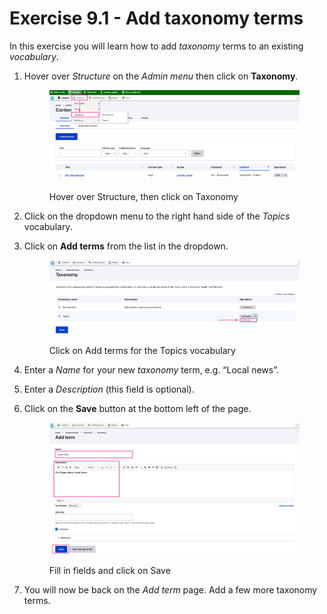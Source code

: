 # Exercise 9.1 - Add taxonomy terms

In this exercise you will learn how to add _taxonomy_ terms to an existing _vocabulary_.

1.  Hover over _Structure_ on the _Admin menu_ then click on **Taxonomy**.

    <figure><img src="../.gitbook/assets/image.png" alt=""><figcaption><p>Hover over Structure, then click on Taxonomy</p></figcaption></figure>
2. Click on the dropdown menu to the right hand side of the _Topics_ vocabulary.
3.  Click on **Add terms** from the list in the dropdown.

    <figure><img src="../.gitbook/assets/image (1).png" alt=""><figcaption><p>Click on Add terms for the Topics vocabulary</p></figcaption></figure>
4. Enter a _Name_ for your new _taxonomy_ term, e.g. “Local news”.
5. Enter a _Description_ (this field is optional).
6.  Click on the **Save** button at the bottom left of the page.

    <figure><img src="../.gitbook/assets/image (2).png" alt=""><figcaption><p>Fill in fields and click on Save</p></figcaption></figure>
7. You will now be back on the _Add term_ page. Add a few more taxonomy terms.
